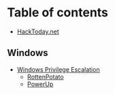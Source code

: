 # Table of contents

* [HackToday.net](README.md)

## Windows

* [Windows Privilege Escalation](windows/windows-privilege-escalation/README.md)
  * [RottenPotato](windows/windows-privilege-escalation/rottenpotato.md)
  * [PowerUp](windows/windows-privilege-escalation/powerup.md)

